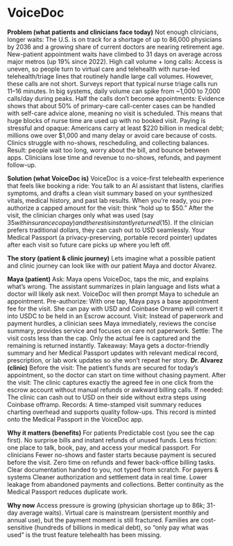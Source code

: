 # VoiceDoc

**Problem (what patients and clinicians face today)**
Not enough clinicians, longer waits: The U.S. is on track for a shortage of up to 86,000 physicians by 2036 and a growing share of current doctors are nearing retirement age. New-patient appointment waits have climbed to 31 days on average across major metros (up 19% since 2022).
High call volume + long calls: Access is uneven, so people turn to virtual care and telehealth with nurse-led telehealth/triage lines that routinely handle large call volumes. However, these calls are not short. Surveys report that typical nurse triage calls run 11–16 minutes. In big systems, daily volume can spike from ~1,000 to 7,000 calls/day during peaks.
Half the calls don’t become appointments: Evidence shows that about 50% of primary-care call-center cases can be handled with self-care advice alone, meaning no visit is scheduled. This means that huge blocks of nurse time are used up with no booked visit.
Paying is stressful and opaque: Americans carry at least $220 billion in medical debt; millions owe over $1,000 and many delay or avoid care because of costs. Clinics struggle with no-shows, rescheduling, and collecting balances.
Result: people wait too long, worry about the bill, and bounce between apps. Clinicians lose time and revenue to no-shows, refunds, and payment follow-up.

**Solution (what VoiceDoc is)**
VoiceDoc is a voice-first telehealth experience that feels like booking a ride:
You talk to an AI assistant that listens, clarifies symptoms, and drafts a clean visit summary based on your synthesized vitals, medical history, and past lab results.
When you’re ready, you pre-authorize a capped amount for the visit: think “hold up to $50.”
After the visit, the clinician charges only what was used (say $35 with insurance copay) and the rest is instantly returned ($15).
If the clinician prefers traditional dollars, they can cash out to USD seamlessly.
Your Medical Passport (a privacy-preserving, portable record pointer) updates after each visit so future care picks up where you left off.

**The story (patient & clinic journey)**
Lets imagine what a possible patient and clinic journey can look like with our patient Maya and doctor Alvarez.

**Maya (patient)**
Ask: Maya opens VoiceDoc, taps the mic, and explains what’s wrong. The assistant summarizes in plain language and lists what a doctor will likely ask next. VoiceDoc will then prompt Maya to schedule an appointment.
Pre-authorize: With one tap, Maya pays a base appointment fee for the visit. She can pay with USD and Coinbase Onramp will convert it into USDC to be held in an Escrow account.
Visit: Instead of paperwork and payment hurdles, a clinician sees Maya immediately, reviews the concise summary, provides service and focuses on care not paperwork.
Settle: The visit costs less than the cap. Only the actual fee is captured and the remaining is returned instantly.
Takeaway: Maya gets a doctor-friendly summary and her Medical Passport updates with relevant medical record, prescription, or lab work updates so she won’t repeat her story.
**Dr. Alvarez (clinic)**
Before the visit: The patient’s funds are secured for today’s appointment, so the doctor can start on time without chasing payment.
After the visit: The clinic captures exactly the agreed fee in one click from the escrow account without manual refunds or awkward billing calls.
If needed: The clinic can cash out to USD on their side without extra steps using Coinbase offramp.
Records: A time-stamped visit summary reduces charting overhead and supports quality follow-ups. This record is minted onto the Medical Passport in the VoiceDoc app.

**Why it matters (benefits)**
For patients
Predictable cost (you see the cap first).
No surprise bills and instant refunds of unused funds.
Less friction: one place to talk, book, pay, and access your medical passport.
For clinicians
Fewer no-shows and faster starts because payment is secured before the visit.
Zero time on refunds and fewer back-office billing tasks.
Clear documentation handed to you, not typed from scratch.
For payers & systems
Cleaner authorization and settlement data in real time.
Lower leakage from abandoned payments and collections.
Better continuity as the Medical Passport reduces duplicate work.

**Why now**
Access pressure is growing (physician shortage up to 86k; 31-day average waits). 
Virtual care is mainstream (persistent monthly and annual use), but the payment moment is still fractured.
Families are cost-sensitive (hundreds of billions in medical debt), so “only pay what was used” is the trust feature telehealth has been missing.
